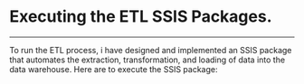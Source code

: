 # Executing the ETL SSIS Packages.
---
To run the ETL process, i have designed and implemented an SSIS package that automates the extraction, transformation, and loading of data into the data warehouse.
Here are to execute the SSIS package:
